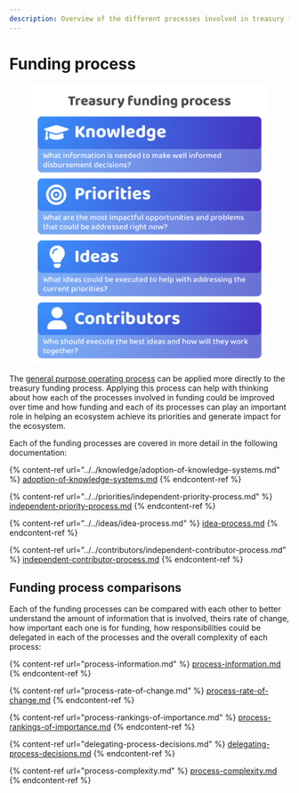 ```yaml
---
description: Overview of the different processes involved in treasury funding
---
```


# Funding process

<div align="left">

<figure><img src="../../.gitbook/assets/treasury-funding-process.png" alt="" width="563"><figcaption></figcaption></figure>

</div>

The [general purpose operating process](https://app.gitbook.com/s/qIN4B3DGHPqKOl7e6VuV/web3-treasuries/operating-process) can be applied more directly to the treasury funding process. Applying this process can help with thinking about how each of the processes involved in funding could be improved over time and how funding and each of its processes can play an important role in helping an ecosystem achieve its priorities and generate impact for the ecosystem.

Each of the funding processes are covered in more detail in the following documentation:

{% content-ref url="../../knowledge/adoption-of-knowledge-systems.md" %}
[adoption-of-knowledge-systems.md](../../knowledge/adoption-of-knowledge-systems.md)
{% endcontent-ref %}

{% content-ref url="../../priorities/independent-priority-process.md" %}
[independent-priority-process.md](../../priorities/independent-priority-process.md)
{% endcontent-ref %}

{% content-ref url="../../ideas/idea-process.md" %}
[idea-process.md](../../ideas/idea-process.md)
{% endcontent-ref %}

{% content-ref url="../../contributors/independent-contributor-process.md" %}
[independent-contributor-process.md](../../contributors/independent-contributor-process.md)
{% endcontent-ref %}



## **Funding process comparisons**

Each of the funding processes can be compared with each other to better understand the amount of information that is involved, theirs rate of change, how important each one is for funding, how responsibilities could be delegated in each of the processes and the overall complexity of each process:&#x20;

{% content-ref url="process-information.md" %}
[process-information.md](process-information.md)
{% endcontent-ref %}

{% content-ref url="process-rate-of-change.md" %}
[process-rate-of-change.md](process-rate-of-change.md)
{% endcontent-ref %}

{% content-ref url="process-rankings-of-importance.md" %}
[process-rankings-of-importance.md](process-rankings-of-importance.md)
{% endcontent-ref %}

{% content-ref url="delegating-process-decisions.md" %}
[delegating-process-decisions.md](delegating-process-decisions.md)
{% endcontent-ref %}

{% content-ref url="process-complexity.md" %}
[process-complexity.md](process-complexity.md)
{% endcontent-ref %}
